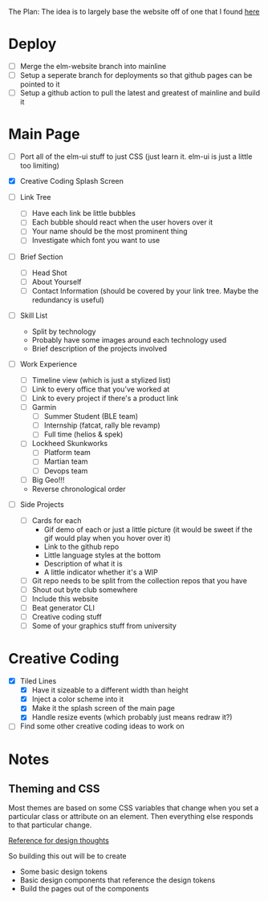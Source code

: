 The Plan:
The idea is to largely base the website off of one that I found
[here](https://jekyll-theme-minimal-resume.netlify.app/)

# Deploy

- [ ] Merge the elm-website branch into mainline
- [ ] Setup a seperate branch for deployments so that github pages can be pointed to it
- [ ] Setup a github action to pull the latest and greatest of mainline and build it

# Main Page

- [ ] Port all of the elm-ui stuff to just CSS (just learn it. elm-ui is just a little too limiting)

- [x] Creative Coding Splash Screen
- [ ] Link Tree
    - [ ] Have each link be little bubbles
    - [ ] Each bubble should react when the user hovers over it
    - [ ] Your name should be the most prominent thing
    - [ ] Investigate which font you want to use
- [ ] Brief Section
    - [ ] Head Shot
    - [ ] About Yourself
    - [ ] Contact Information (should be covered by your link tree. Maybe the redundancy is useful)
- [ ] Skill List
    - Split by technology
    - Probably have some images around each technology used
    - Brief description of the projects involved
- [ ] Work Experience
    - [ ] Timeline view (which is just a stylized list)
    - [ ] Link to every office that you've worked at
    - [ ] Link to every project if there's a product link
    - [ ] Garmin
        - [ ] Summer Student (BLE team)
        - [ ] Internship (fatcat, rally ble revamp)
        - [ ] Full time (helios & spek)
    - [ ] Lockheed Skunkworks
        - [ ] Platform team
        - [ ] Martian team
        - [ ] Devops team
    - [ ] Big Geo!!!
    - Reverse chronological order
- [ ] Side Projects
    - [ ] Cards for each
        - Gif demo of each or just a little picture (it would be sweet if the gif would play when you hover over it)
        - Link to the github repo
        - Little language styles at the bottom
        - Description of what it is
        - A little indicator whether it's a WIP
    - [ ] Git repo needs to be split from the collection repos that you have
    - [ ] Shout out byte club somewhere
    - [ ] Include this website
    - [ ] Beat generator CLI
    - [ ] Creative coding stuff
    - [ ] Some of your graphics stuff from university

# Creative Coding

- [x] Tiled Lines
    - [x] Have it sizeable to a different width than height
    - [x] Inject a color scheme into it
    - [x] Make it the splash screen of the main page
    - [x] Handle resize events (which probably just means redraw it?)
- [ ] Find some other creative coding ideas to work on

# Notes

## Theming and CSS

Most themes are based on some CSS variables that change when you set a particular
class or attribute on an element. Then everything else responds to that particular
change.

[Reference for design thoughts](https://www.youtube.com/watch?v=JbxKTBvSLeY)

So building this out will be to create
- Some basic design tokens
- Basic design components that reference the design tokens
- Build the pages out of the components
